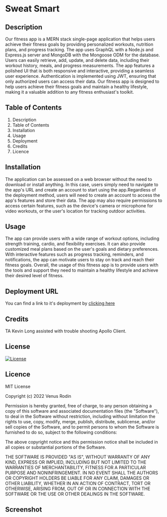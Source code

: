 # Sweat Smart

## Description
Our fitness app is a MERN stack single-page application that helps users achieve their fitness goals by providing personalized workouts, nutrition plans, and progress tracking. The app uses GraphQL with a Node.js and Express.js server and MongoDB with the Mongoose ODM for the database. Users can easily retrieve, add, update, and delete data, including their workout history, meals, and progress measurements. The app features a polished UI that is both responsive and interactive, providing a seamless user experience. Authentication is implemented using JWT, ensuring that only authorized users can access their data. Our fitness app is designed to help users achieve their fitness goals and maintain a healthy lifestyle, making it a valuable addition to any fitness enthusiast's toolkit.

## Table of Contents
1. Description
2. Table of Contents
3. Installation
4. Usage
5. Deployment
6. Credits
7. Licence

## Installation
The application can be assessed on a web browser without the need to download or install anything. In this case, users simply need to navigate to the app's URL and create an account to start using the app.Regardless of the deployment method, users will need to create an account to access the app's features and store their data. The app may also require permissions to access certain features, such as the device's camera or microphone for video workouts, or the user's location for tracking outdoor activities.

## Usage
The app can provide users with a wide range of workout options, including strength training, cardio, and flexibility exercises. It can also provide customized meal plans based on the user's goals and dietary preferences. With interactive features such as progress tracking, reminders, and notifications, the app can motivate users to stay on track and reach their fitness goals. Overall, the usage of this fitness app is to provide users with the tools and support they need to maintain a healthy lifestyle and achieve their desired level of fitness.

## Deployment URL
You can find a link to it's deployment by [clicking here](https://workout-tracker-5v11-7dnl01e9f-maxholzmann.vercel.app/)

## Credits 
TA Kevin Long assisted with trouble shooting Apollo Client. 


## License
[![License](https://img.shields.io/badge/License-Apache_2.0-blue.svg)](https://opensource.org/licenses/Apache-2.0)
## Licence 
MIT License

Copyright (c) 2022 Venus Rodin

Permission is hereby granted, free of charge, to any person obtaining a copy of this software and associated documentation files (the "Software"), to deal in the Software without restriction, including without limitation the rights to use, copy, modify, merge, publish, distribute, sublicense, and/or sell copies of the Software, and to permit persons to whom the Software is furnished to do so, subject to the following conditions:

The above copyright notice and this permission notice shall be included in all copies or substantial portions of the Software.

THE SOFTWARE IS PROVIDED "AS IS", WITHOUT WARRANTY OF ANY KIND, EXPRESS OR IMPLIED, INCLUDING BUT NOT LIMITED TO THE WARRANTIES OF MERCHANTABILITY, FITNESS FOR A PARTICULAR PURPOSE AND NONINFRINGEMENT. IN NO EVENT SHALL THE AUTHORS OR COPYRIGHT HOLDERS BE LIABLE FOR ANY CLAIM, DAMAGES OR OTHER LIABILITY, WHETHER IN AN ACTION OF CONTRACT, TORT OR OTHERWISE, ARISING FROM, OUT OF OR IN CONNECTION WITH THE SOFTWARE OR THE USE OR OTHER DEALINGS IN THE SOFTWARE.

## Screenshot
